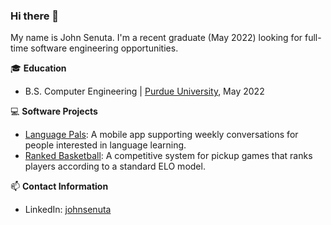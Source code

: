 ### Hi there 👋

My name is John Senuta. I'm a recent graduate (May 2022) looking for full-time software engineering opportunities.

🎓 **Education**
- B.S. Computer Engineering | <a href="https://www.purdue.edu/" target="_blank">Purdue University</a>, May 2022

💻 **Software Projects**
- <a href="https://github.com/jsenuta/languagepals" target="_blank">Language Pals</a>: A mobile app supporting weekly conversations for people interested in language learning.
- <a href="https://github.com/jsenuta/ranked-basketball" target="_blank">Ranked Basketball</a>: A competitive system for pickup games that ranks players according to a standard ELO model.

📫 **Contact Information**
- LinkedIn: <a href="https://www.linkedin.com/in/johnsenuta/" target="_blank">johnsenuta</a>

<!--
**jsenuta/jsenuta** is a ✨ _special_ ✨ repository because its `README.md` (this file) appears on your GitHub profile.

Here are some ideas to get you started:

- 🔭 I’m currently working on ...
- 🌱 I’m currently learning ...
- 👯 I’m looking to collaborate on ...
- 🤔 I’m looking for help with ...
- 💬 Ask me about ...
- 📫 How to reach me: ...
- 😄 Pronouns: ...
- ⚡ Fun fact: ...
-->
